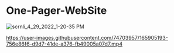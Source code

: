 # One-Pager-WebSite

![scrnli_4_29_2022_1-20-35 PM](https://user-images.githubusercontent.com/74703957/165904966-fc56aa05-bf25-407e-a66c-eedbe77efe4b.png)

https://user-images.githubusercontent.com/74703957/165905193-756e86f6-d9d7-41de-a376-fb49005a07d7.mp4



